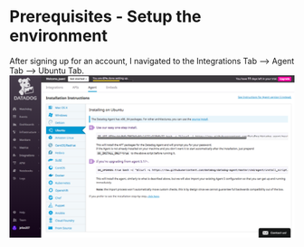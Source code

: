 # Prerequisites - Setup the environment

After signing up for an account, I navigated to the Integrations Tab --> Agent Tab --> Ubuntu Tab.
![install_1](./screenshots/install_1.png)
